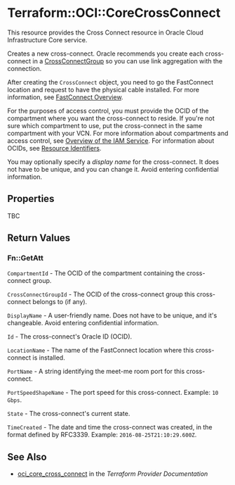 # Terraform::OCI::CoreCrossConnect

This resource provides the Cross Connect resource in Oracle Cloud Infrastructure Core service.

Creates a new cross-connect. Oracle recommends you create each cross-connect in a
[CrossConnectGroup](https://docs.cloud.oracle.com/iaas/api/#/en/iaas/20160918/CrossConnectGroup) so you can use link aggregation
with the connection.

After creating the `CrossConnect` object, you need to go the FastConnect location
and request to have the physical cable installed. For more information, see
[FastConnect Overview](https://docs.cloud.oracle.com/iaas/Content/Network/Concepts/fastconnect.htm).

For the purposes of access control, you must provide the OCID of the
compartment where you want the cross-connect to reside. If you're
not sure which compartment to use, put the cross-connect in the
same compartment with your VCN. For more information about
compartments and access control, see
[Overview of the IAM Service](https://docs.cloud.oracle.com/iaas/Content/Identity/Concepts/overview.htm).
For information about OCIDs, see
[Resource Identifiers](https://docs.cloud.oracle.com/iaas/Content/General/Concepts/identifiers.htm).

You may optionally specify a *display name* for the cross-connect.
It does not have to be unique, and you can change it. Avoid entering confidential information.

## Properties

TBC

## Return Values

### Fn::GetAtt

`CompartmentId` - The OCID of the compartment containing the cross-connect group.

`CrossConnectGroupId` - The OCID of the cross-connect group this cross-connect belongs to (if any).

`DisplayName` - A user-friendly name. Does not have to be unique, and it's changeable. Avoid entering confidential information.

`Id` - The cross-connect's Oracle ID (OCID).

`LocationName` - The name of the FastConnect location where this cross-connect is installed.

`PortName` - A string identifying the meet-me room port for this cross-connect.

`PortSpeedShapeName` - The port speed for this cross-connect.  Example: `10 Gbps`.

`State` - The cross-connect's current state.

`TimeCreated` - The date and time the cross-connect was created, in the format defined by RFC3339.  Example: `2016-08-25T21:10:29.600Z`.

## See Also

* [oci_core_cross_connect](https://www.terraform.io/docs/providers/oci/r/core_cross_connect.html) in the _Terraform Provider Documentation_